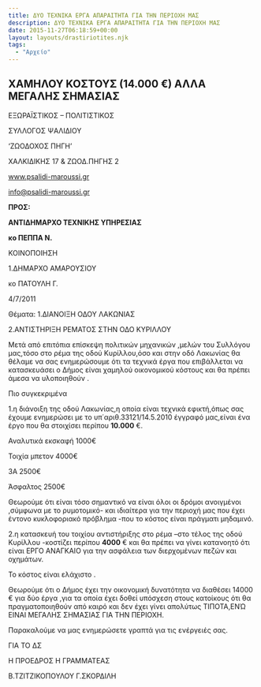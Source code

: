 ```yaml
---
title: ΔΥΟ ΤΕΧΝΙΚΑ ΕΡΓΑ ΑΠΑΡΑΙΤΗΤΑ ΓΙΑ ΤΗΝ ΠΕΡΙΟΧΗ ΜΑΣ
description: ΔΥΟ ΤΕΧΝΙΚΑ ΕΡΓΑ ΑΠΑΡΑΙΤΗΤΑ ΓΙΑ ΤΗΝ ΠΕΡΙΟΧΗ ΜΑΣ
date: 2015-11-27T06:18:59+00:00
layout: layouts/drastiriotites.njk
tags:
  - "Αρχείο"
---
```


<!-- excerpt -->

## ΧΑΜΗΛΟΥ ΚΟΣΤΟΥΣ (14.000 €) ΑΛΛΑ ΜΕΓΑΛΗΣ ΣΗΜΑΣΙΑΣ

ΕΞΩΡΑΪΣΤΙΚΟΣ – ΠΟΛΙΤΙΣΤΙΚΟΣ

ΣΥΛΛΟΓΟΣ ΨΑΛΙΔΙΟΥ

‘ΖΩΟΔΟΧΟΣ ΠΗΓΗ’

ΧΑΛΚΙΔΙΚΗΣ 17 &amp; ΖΩΟΔ.ΠΗΓΗΣ 2

www.psalidi-maroussi.gr

info@psalidi-maroussi.gr

**ΠΡΟΣ:**

**ΑΝΤΙΔΗΜΑΡΧΟ ΤΕΧΝΙΚΗΣ ΥΠΗΡΕΣΙΑΣ**

**κο ΠΕΠΠΑ Ν.**

ΚΟΙΝΟΠΟΙΗΣΗ

1.ΔΗΜΑΡΧΟ ΑΜΑΡΟΥΣΙΟΥ

κο ΠΑΤΟΥΛΗ Γ.

4/7/2011

Θέματα: 1.ΔΙΑΝΟΙΞΗ ΟΔΟΥ ΛΑΚΩΝΙΑΣ

2.ΑΝΤΙΣΤΗΡΙΞΗ ΡΕΜΑΤΟΣ ΣΤΗΝ ΟΔΟ ΚΥΡΙΛΛΟΥ

Μετά από επιτόπια επίσκεψη πολιτικών μηχανικών ,μελών του Συλλόγου μας,τόσο στο ρέμα της οδού Κυρίλλου,όσο και στην οδό Λακωνίας θα θέλαμε να σας ενημερώσουμε ότι τα τεχνικά έργα που επιβάλλεται να κατασκευάσει ο Δήμος είναι χαμηλού οικονομικού κόστους και θα πρέπει άμεσα να υλοποιηθούν .

Πιο συγκεκριμένα

1.η διάνοιξη της οδού Λακωνίας,η οποία είναι τεχνικά εφικτή,όπως σας έχουμε ενημερώσει με το υπ΄αριθ.33121/14.5.2010 έγγραφό μας,είναι ένα έργο που θα στοιχίσει περίπου **10.000** €.

Αναλυτικά εκσκαφή 1000€

Τοιχία μπετον 4000€

3Α 2500€

Άσφαλτος 2500€

Θεωρούμε ότι είναι τόσο σημαντικό να είναι όλοι οι δρόμοι ανοιγμένοι ,σύμφωνα με το ρυμοτομικό- και ιδιαίτερα για την περιοχή μας που έχει έντονο κυκλοφοριακό πρόβλημα -που το κόστος είναι πράγματι μηδαμινό.

2.η κατασκευή του τοιχίου αντιστήριξης στο ρέμα –στο τέλος της οδού Κυρίλλου -κοστίζει περίπου **4000** € και θα πρέπει να γίνει κατανοητό ότι είναι ΕΡΓΟ ANAΓΚΑΙΟ για την ασφάλεια των διερχομένων πεζών και οχημάτων.

Το κόστος είναι ελάχιστο .

Θεωρούμε ότι ο Δήμος έχει την οικονομική δυνατότητα να διαθέσει 14000 € για δύο έργα ,για τα οποία έχει δοθεί υπόσχεση στους κατοίκους ότι θα πραγματοποιηθούν από καιρό και δεν έχει γίνει απολύτως ΤΙΠΟΤΑ,ΕΝΏ ΕΙΝΑΙ ΜΕΓΑΛΗΣ ΣΗΜΑΣΙΑΣ ΓΙΑ ΤΗΝ ΠΕΡΙΟΧΗ.

Παρακαλούμε να μας ενημερώσετε γραπτά για τις ενέργειές σας.

ΓΙΑ ΤΟ ΔΣ

Η ΠΡΟΕΔΡΟΣ Η ΓΡΑΜΜΑΤΕΑΣ

Β.ΤΖΙΤΖΙΚΟΠΟΥΛΟΥ Γ.ΣΚΟΡΔΙΛΗ
